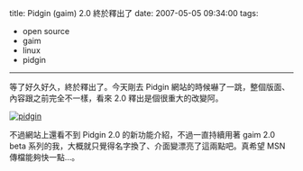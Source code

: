 title: Pidgin (gaim) 2.0 終於釋出了
date: 2007-05-05 09:34:00
tags: 
- open source
- gaim
- linux
- pidgin
---

等了好久好久，終於釋出了。今天剛去 Pidgin 網站的時候嚇了一跳，整個版面、內容跟之前完全不一樣，看來 2.0 釋出是個很重大的改變阿。

[![pidgin](http://farm1.static.flickr.com/204/484508659_37e7a8b058.jpg)](http://www.flickr.com/photos/yurenju/484508659/ "Photo Sharing")

不過網站上還看不到 Pidgin 2.0 的新功能介紹，不過一直持續用著 gaim 2.0 beta 系列的我，大概就只覺得名字換了、介面變漂亮了這兩點吧。真希望 MSN 傳檔能夠快一點…。